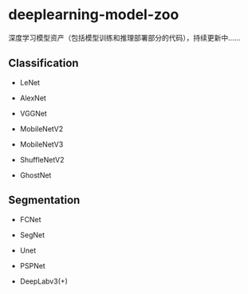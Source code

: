 # deeplearning-model-zoo
深度学习模型资产（包括模型训练和推理部署部分的代码），持续更新中......

## Classification

- LeNet

- AlexNet

- VGGNet

- MobileNetV2

- MobileNetV3

- ShuffleNetV2

- GhostNet

## Segmentation

- FCNet

- SegNet

- Unet

- PSPNet

- DeepLabv3(+)
